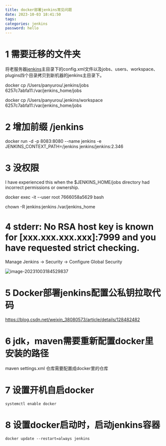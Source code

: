 ```yaml
---
title: docker部署jenkins常见问题
date: 2023-10-03 18:41:50
tags:
categories: jenkins
password: hello
---
```


# 1 需要迁移的文件夹

将老服务器[jenkins](https://so.csdn.net/so/search?q=jenkins&spm=1001.2101.3001.7020)主目录下的config.xml文件以及jobs、users、workspace、plugins四个目录拷贝到新机器的jenkins主目录下。

docker cp /Users/panyurou/.jenkins/jobs  6257c7abfa11:/var/jenkins_home/jobs

docker cp /Users/panyurou/.jenkins/workspace  6257c7abfa11:/var/jenkins_home/jobs

# 2 增加前缀 /jenkins

docker run -d -p 8083:8080 --name jenkins -e JENKINS_CONTEXT_PATH=/jenkins jenkins/jenkins:2.346

# 3 没权限 

I have experienced this when the $JENKINS_HOME/jobs directory had incorrect permissions or ownership.

docker exec -it --user root 7666058a5629 bash

chown -R jenkins:jenkins /var/jenkins_home

# 4 stderr: No RSA host key is known for [xxx.xxx.xxx.xxx]:7999 and you have requested strict checking.

Manage Jenkins -> Security -> Configure Global Security

![image-20231003184529837](https://panyuro.oss-cn-beijing.aliyuncs.com/image-20231003184529837.png)

# 5 Docker部署jenkins配置公私钥拉取代码

https://blog.csdn.net/weixin_38080573/article/details/128482482

# 6 jdk，maven需要重新配置docker里安装的路径

maven settings.xml 仓库需要配置成docker里的仓库

# 7 设置开机自启docker

```
systemctl enable docker
```

# 8 设置docker启动时，启动jenkins容器

```shell
docker update --restart=always jenkins
```

